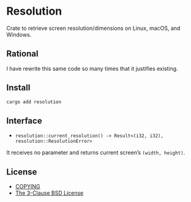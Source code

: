 [COPYING]: https://github.com/cacilhas/resolution/blob/master/COPYING
[The 3-Clause BSD License]: https://opensource.org/licenses/BSD-3-Clause

# Resolution

Crate to retrieve screen resolution/dimensions on Linux, macOS, and Windows.

## Rational

I have rewrite this same code so many times that it justifies existing.

## Install

```sh
cargo add resolution
```

## Interface

- `resolution::current_resolution() -> Result<(i32, i32), resolution::ResolutionError>`

It receives no parameter and returns current screen’s `(width, height)`.

## License

- [COPYING][]
- [The 3-Clause BSD License][]
